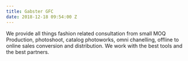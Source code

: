 ```yaml
---
title: Gabster GFC
date: 2018-12-18 09:54:00 Z
---
```


We provide all things fashion related consultation from small MOQ Production, photoshoot, catalog photoworks, omni chanelling, offline to online sales conversion and distribution. We work with the best tools and the best partners.